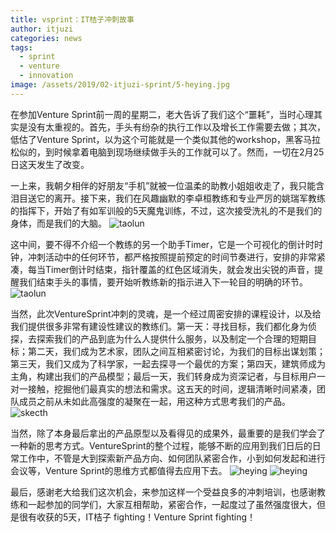 ```yaml
---
title: vsprint：IT桔子冲刺故事
author: itjuzi
categories: news
tags:
  - sprint
  - venture
  - innovation
image: /assets/2019/02-itjuzi-sprint/5-heying.jpg
---
```

在参加Venture Sprint前一周的星期二，老大告诉了我们这个“噩耗”，当时心理其实是没有太重视的。首先，手头有纷杂的执行工作以及增长工作需要去做；其次，低估了Venture Sprint，以为这个可能就是一个类似其他的workshop，黑客马拉松似的，到时候拿着电脑到现场继续做手头的工作就可以了。然而，一切在2月25日这天发生了改变。

一上来，我朝夕相伴的好朋友“手机”就被一位温柔的助教小姐姐收走了，我只能含泪目送它的离开。接下来，我们在风趣幽默的李卓桓教练和专业严厉的姚瑞军教练的指挥下，开始了有如军训般的5天魔鬼训练，不过，这次接受洗礼的不是我们的身体，而是我们的大脑。
![taolun](/assets/2019/02-itjuzi-sprint/1-taolun.jpg)

这中间，要不得不介绍一个教练的另一个助手Timer，它是一个可视化的倒计时时钟，冲刺活动中的任何环节，都严格按照提前预定的时间节奏进行，安排的非常紧凑，每当Timer倒计时结束，指针覆盖的红色区域消失，就会发出尖锐的声音，提醒我们结束手头的事情，要开始听教练新的指示进入下一轮目的明确的环节。
![taolun](/assets/2019/02-itjuzi-sprint/2-taolun.jpg)

当然，此次VentureSprint冲刺的灵魂，是一个经过周密安排的课程设计，以及给我们提供很多非常有建设性建议的教练们。第一天：寻找目标，我们都化身为侦探，去探索我们的产品到底为什么人提供什么服务，以及制定一个合理的短期目标；第二天，我们成为艺术家，团队之间互相紧密讨论，为我们的目标出谋划策；第三天，我们又成为了科学家，一起去探寻一个最优的方案；第四天，建筑师成为主角，构建出我们的产品模型；最后一天，我们转身成为资深记者，与目标用户一对一接触，挖掘他们最真实的想法和需求。这五天的时间，逻辑清晰时间紧凑，团队成员之前从未如此高强度的凝聚在一起，用这种方式思考我们的产品。
![skecth](/assets/2019/02-itjuzi-sprint/3-skecth.jpg)

当然，除了本身最后拿出的产品原型以及看得见的成果外，最重要的是我们学会了一种新的思考方式。VentureSprint的整个过程，能够不断的应用到我们日后的日常工作中，不管是大到探索新产品方向、如何团队紧密合作，小到如何发起和进行会议等，Venture Sprint的思维方式都值得去应用下去。
![heying](/assets/2019/02-itjuzi-sprint/4-heying.jpg)
![heying](/assets/2019/02-itjuzi-sprint/5-heying.jpg)

最后，感谢老大给我们这次机会，来参加这样一个受益良多的冲刺培训，也感谢教练和一起参加的同学们，大家互相帮助，紧密合作，一起度过了虽然强度很大，但是很有收获的5天，IT桔子 fighting！Venture Sprint fighting！
